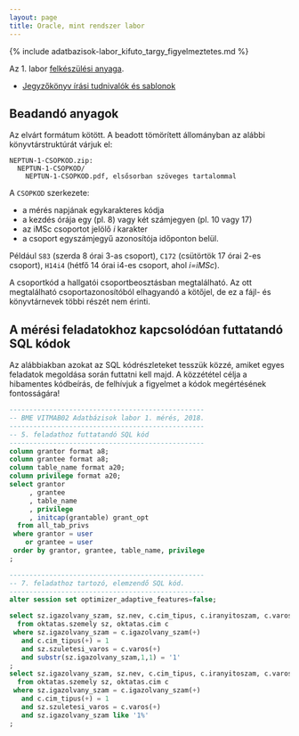 ```yaml
---
layout: page
title: Oracle, mint rendszer labor
---
```


{% include adatbazisok-labor_kifuto_targy_figyelmeztetes.md %}

 Az 1. labor [felkészülési anyaga](oracle2017.pdf).

 - [Jegyzőkönyv írási tudnivalók és sablonok](/jegyzokonyv/tudnivalok/)


## Beadandó anyagok


Az elvárt formátum kötött. A beadott tömörített állományban az alábbi könyvtárstruktúrát várjuk el:

```
NEPTUN-1-CSOPKOD.zip:
  NEPTUN-1-CSOPKOD/
    NEPTUN-1-CSOPKOD.pdf, elsősorban szöveges tartalommal
```

A `CSOPKOD` szerkezete:

 - a mérés napjának egykarakteres kódja
 - a kezdés órája egy (pl. 8) vagy két számjegyen (pl. 10 vagy 17)
 - az iMSc csoportot jelölő *i* karakter
 - a csoport egyszámjegyű azonosítója időponton belül.

Például `S83` (szerda 8 órai 3-as csoport), `C172` (csütörtök 17 órai 2-es csoport), `H14i4` (hétfő 14 órai i4-es csoport, ahol *i=iMSc*).

A csoportkód a hallgatói csoportbeosztásban megtalálható. Az ott megtalálható csoportazonosítóból elhagyandó a kötőjel, de ez a fájl- és könyvtárnevek többi részét nem érinti.

## A mérési feladatokhoz kapcsolódóan futtatandó SQL kódok

Az alábbiakban azokat az SQL kódrészleteket tesszük közzé, amiket egyes feladatok megoldása során futtatni kell majd. A közzététel célja a hibamentes kódbeírás, de felhívjuk a figyelmet a kódok megértésének fontosságára!

```sql
-------------------------------------------------
-- BME VITMAB02 Adatbázisok labor 1. mérés, 2018.
-------------------------------------------------
-- 5. feladathoz futtatandó SQL kód
-------------------------------------------------
column grantor format a8;
column grantee format a8;
column table_name format a20;
column privilege format a20;
select grantor
     , grantee
     , table_name
     , privilege
     , initcap(grantable) grant_opt
  from all_tab_privs
 where grantor = user
    or grantee = user
 order by grantor, grantee, table_name, privilege
;

-------------------------------------------------
-- 7. feladathoz tartozó, elemzendő SQL kód.
-------------------------------------------------
alter session set optimizer_adaptive_features=false;

select sz.igazolvany_szam, sz.nev, c.cim_tipus, c.iranyitoszam, c.varos
  from oktatas.szemely sz, oktatas.cim c
 where sz.igazolvany_szam = c.igazolvany_szam(+)
   and c.cim_tipus(+) = 1
   and sz.szuletesi_varos = c.varos(+)
   and substr(sz.igazolvany_szam,1,1) = '1'
;
select sz.igazolvany_szam, sz.nev, c.cim_tipus, c.iranyitoszam, c.varos
  from oktatas.szemely sz, oktatas.cim c
 where sz.igazolvany_szam = c.igazolvany_szam(+)
   and c.cim_tipus(+) = 1
   and sz.szuletesi_varos = c.varos(+)
   and sz.igazolvany_szam like '1%'
;
```
